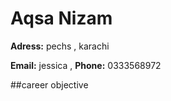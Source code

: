 # Aqsa Nizam

**Adress:** pechs , karachi 

**Email:** jessica , **Phone:** 0333568972


##career objective






